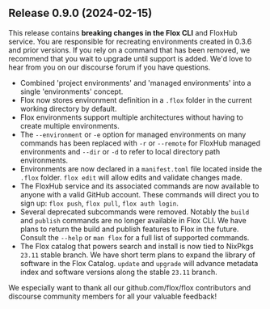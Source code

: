 ## Release 0.9.0 (2024-02-15)

This release contains **breaking changes in the Flox CLI** and FloxHub service. You are responsible for recreating environments created in 0.3.6 and prior versions. If you rely on a command that has been removed, we recommend that you wait to upgrade until support is added. We'd love to hear from you on our discourse forum if you have questions.

 - Combined 'project environments' and 'managed environments' into a single 'environments' concept.
 - Flox now stores environment definition in a `.flox` folder in the current working directory by default.
 - Flox environments support multiple architectures without having to create multiple environments. 
 - The `--environment` or `-e` option for managed environments on many commands has been replaced with `-r` or `--remote` for FloxHub managed environments and `--dir` or `-d` to refer to local directory path environments.
 - Environments are now declared in a `manifest.toml` file located inside the `.flox` folder. `flox edit` will allow edits and validate changes made.
 - The FloxHub service and its associated commands are now available to anyone with a valid GitHub account. These commands will direct you to sign up: `flox push`, `flox pull`, `flox auth login`.
 - Several deprecated subcommands were removed. Notably the `build` and `publish` commands are no longer available in Flox CLI. We have plans to return the build and publish features to Flox in the future. Consult the `--help` or `man flox` for a full list of supported commands.
 - The Flox catalog that powers search and install is now tied to NixPkgs `23.11` stable branch. We have short term plans to expand the library of software in the Flox Catalog. `update` and `upgrade` will advance metadata index and software versions along the stable `23.11` branch.

We especially want to thank all our github.com/flox/flox contributors and
discourse community members for all your valuable feedback!
